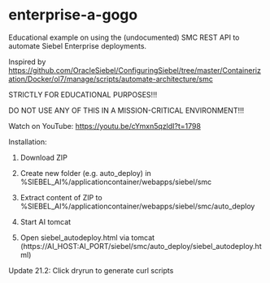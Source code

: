 # enterprise-a-gogo
Educational example on using the (undocumented) SMC REST API to automate Siebel Enterprise deployments.

Inspired by https://github.com/OracleSiebel/ConfiguringSiebel/tree/master/Containerization/Docker/ol7/manage/scripts/automate-architecture/smc

STRICTLY FOR EDUCATIONAL PURPOSES!!!

DO NOT USE ANY OF THIS IN A MISSION-CRITICAL ENVIRONMENT!!!

Watch on YouTube: https://youtu.be/cYmxn5qzldI?t=1798

Installation: 

1. Download ZIP

2. Create new folder (e.g. auto_deploy) in %SIEBEL_AI%/applicationcontainer/webapps/siebel/smc

3. Extract content of ZIP to %SIEBEL_AI%/applicationcontainer/webapps/siebel/smc/auto_deploy

4. Start AI tomcat

5. Open siebel_autodeploy.html via tomcat (https://AI_HOST:AI_PORT/siebel/smc/auto_deploy/siebel_autodeploy.html)

Update 21.2: Click dryrun to generate curl scripts
